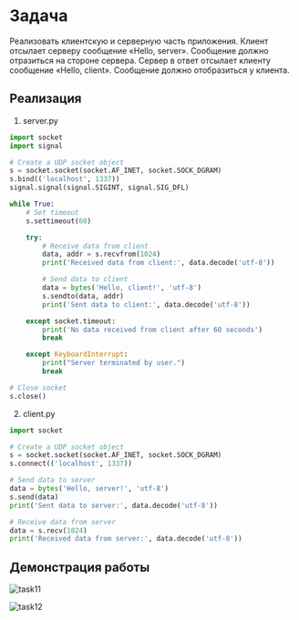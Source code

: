 # Задача
Реализовать клиентскую и серверную часть приложения. Клиент отсылает серверу
сообщение «Hello, server». Сообщение должно отразиться на стороне сервера.
Сервер в ответ отсылает клиенту сообщение «Hello, client». Сообщение должно
отобразиться у клиента.

## Реализация
1. server.py

```python
import socket
import signal

# Create a UDP socket object
s = socket.socket(socket.AF_INET, socket.SOCK_DGRAM)
s.bind(('localhost', 1337))
signal.signal(signal.SIGINT, signal.SIG_DFL)

while True:
    # Set timeout
    s.settimeout(60)

    try:
        # Receive data from client
        data, addr = s.recvfrom(1024)
        print('Received data from client:', data.decode('utf-8'))

        # Send data to client
        data = bytes('Hello, client!', 'utf-8')
        s.sendto(data, addr)
        print('Sent data to client:', data.decode('utf-8'))

    except socket.timeout:
        print('No data received from client after 60 seconds')
        break

    except KeyboardInterrupt:
        print("Server terminated by user.")
        break

# Close socket
s.close()
```

2. client.py

```python
import socket

# Create a UDP socket object
s = socket.socket(socket.AF_INET, socket.SOCK_DGRAM)
s.connect(('localhost', 1337))

# Send data to server
data = bytes('Hello, server!', 'utf-8')
s.send(data)
print('Sent data to server:', data.decode('utf-8'))

# Receive data from server
data = s.recv(1024)
print('Received data from server:', data.decode('utf-8'))
```

## Демонстрация работы

![task11](https://github.com/pol3et/ITMO_ICT_WebDevelopment_2023-2024/assets/80038191/09b2c265-9bb4-422a-a9c6-ee1d3a0757ab)

![task12](https://github.com/pol3et/ITMO_ICT_WebDevelopment_2023-2024/assets/80038191/f51510f5-ef74-4d73-8620-048f17f18116)
